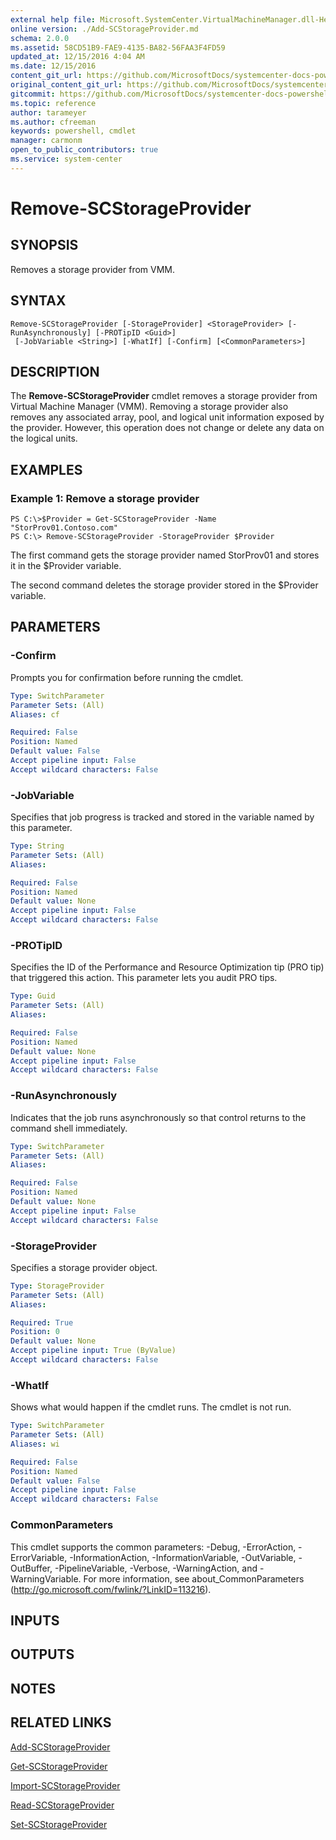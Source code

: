 ```yaml
---
external help file: Microsoft.SystemCenter.VirtualMachineManager.dll-Help.xml
online version: ./Add-SCStorageProvider.md
schema: 2.0.0
ms.assetid: 58CD51B9-FAE9-4135-BA82-56FAA3F4FD59
updated_at: 12/15/2016 4:04 AM
ms.date: 12/15/2016
content_git_url: https://github.com/MicrosoftDocs/systemcenter-docs-powershell/blob/master/systemcenter-cmdlets/SystemCenter2016/VirtualMachineManager/vlatest/Remove-SCStorageProvider.md
original_content_git_url: https://github.com/MicrosoftDocs/systemcenter-docs-powershell/blob/master/systemcenter-cmdlets/SystemCenter2016/VirtualMachineManager/vlatest/Remove-SCStorageProvider.md
gitcommit: https://github.com/MicrosoftDocs/systemcenter-docs-powershell/blob/7df4508c7b907a214e6a8eca76037b06065ef078/systemcenter-cmdlets/SystemCenter2016/VirtualMachineManager/vlatest/Remove-SCStorageProvider.md
ms.topic: reference
author: tarameyer
ms.author: cfreeman
keywords: powershell, cmdlet
manager: carmonm
open_to_public_contributors: true
ms.service: system-center
---
```


# Remove-SCStorageProvider

## SYNOPSIS
Removes a storage provider from VMM.

## SYNTAX

```
Remove-SCStorageProvider [-StorageProvider] <StorageProvider> [-RunAsynchronously] [-PROTipID <Guid>]
 [-JobVariable <String>] [-WhatIf] [-Confirm] [<CommonParameters>]
```

## DESCRIPTION
The **Remove-SCStorageProvider** cmdlet removes a storage provider from Virtual Machine Manager (VMM).
Removing a storage provider also removes any associated array, pool, and logical unit information exposed by the provider.
However, this operation does not change or delete any data on the logical units.

## EXAMPLES

### Example 1: Remove a storage provider
```
PS C:\>$Provider = Get-SCStorageProvider -Name "StorProv01.Contoso.com"
PS C:\> Remove-SCStorageProvider -StorageProvider $Provider
```

The first command gets the storage provider named StorProv01 and stores it in the $Provider variable.

The second command deletes the storage provider stored in the $Provider variable.

## PARAMETERS

### -Confirm
Prompts you for confirmation before running the cmdlet.

```yaml
Type: SwitchParameter
Parameter Sets: (All)
Aliases: cf

Required: False
Position: Named
Default value: False
Accept pipeline input: False
Accept wildcard characters: False
```

### -JobVariable
Specifies that job progress is tracked and stored in the variable named by this parameter.

```yaml
Type: String
Parameter Sets: (All)
Aliases: 

Required: False
Position: Named
Default value: None
Accept pipeline input: False
Accept wildcard characters: False
```

### -PROTipID
Specifies the ID of the Performance and Resource Optimization tip (PRO tip) that triggered this action.
This parameter lets you audit PRO tips.

```yaml
Type: Guid
Parameter Sets: (All)
Aliases: 

Required: False
Position: Named
Default value: None
Accept pipeline input: False
Accept wildcard characters: False
```

### -RunAsynchronously
Indicates that the job runs asynchronously so that control returns to the command shell immediately.

```yaml
Type: SwitchParameter
Parameter Sets: (All)
Aliases: 

Required: False
Position: Named
Default value: None
Accept pipeline input: False
Accept wildcard characters: False
```

### -StorageProvider
Specifies a storage provider object.

```yaml
Type: StorageProvider
Parameter Sets: (All)
Aliases: 

Required: True
Position: 0
Default value: None
Accept pipeline input: True (ByValue)
Accept wildcard characters: False
```

### -WhatIf
Shows what would happen if the cmdlet runs.
The cmdlet is not run.

```yaml
Type: SwitchParameter
Parameter Sets: (All)
Aliases: wi

Required: False
Position: Named
Default value: False
Accept pipeline input: False
Accept wildcard characters: False
```

### CommonParameters
This cmdlet supports the common parameters: -Debug, -ErrorAction, -ErrorVariable, -InformationAction, -InformationVariable, -OutVariable, -OutBuffer, -PipelineVariable, -Verbose, -WarningAction, and -WarningVariable. For more information, see about_CommonParameters (http://go.microsoft.com/fwlink/?LinkID=113216).

## INPUTS

## OUTPUTS

## NOTES

## RELATED LINKS

[Add-SCStorageProvider](xref:SystemCenter2016/VirtualMachineManager/vlatest/Add-SCStorageProvider.md)

[Get-SCStorageProvider](xref:SystemCenter2016/VirtualMachineManager/vlatest/Get-SCStorageProvider.md)

[Import-SCStorageProvider](xref:SystemCenter2016/VirtualMachineManager/vlatest/Import-SCStorageProvider.md)

[Read-SCStorageProvider](xref:SystemCenter2016/VirtualMachineManager/vlatest/Read-SCStorageProvider.md)

[Set-SCStorageProvider](xref:SystemCenter2016/VirtualMachineManager/vlatest/Set-SCStorageProvider.md)

